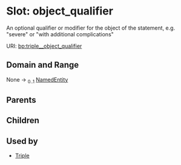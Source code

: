 
# Slot: object_qualifier


An optional qualifier or modifier for the object of the statement, e.g. "severe" or "with additional complications"

URI: [bp:triple__object_qualifier](http://w3id.org/ontogpt/biological-process-templatetriple__object_qualifier)


## Domain and Range

None &#8594;  <sub>0..1</sub> [NamedEntity](NamedEntity.md)

## Parents


## Children


## Used by

 * [Triple](Triple.md)
